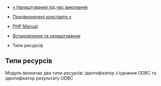- [« Налаштування під час виконання](odbc.configuration.md)
- [Предвизначені константи »](uodbc.constants.md)

- [PHP Manual](index.md)
- [Встановлення та налаштування](uodbc.setup.md)
- Типи ресурсів

## Типи ресурсів

Модуль визначає два типи ресурсів: ідентифікатор з'єднання ODBC та
ідентифікатор результату ODBC
